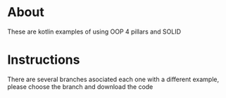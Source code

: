 # About
These are kotlin examples of using OOP 4 pillars and SOLID

# Instructions
There are several branches asociated each one with a different example, please choose the branch and download the code
